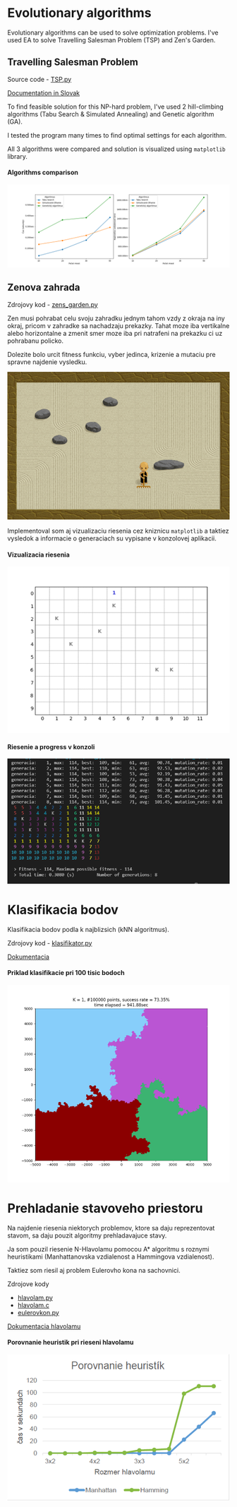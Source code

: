 # Evolutionary algorithms

Evolutionary algorithms can be used to solve optimization problems. I've used EA to solve Travelling Salesman Problem (TSP) and Zen's Garden.


## Travelling Salesman Problem

Source code - [TSP.py](evolucne_algoritmy/TSP.py)

[Documentation in Slovak](evolucne_algoritmy/TSP_dokumentacia.pdf)

To find feasible solution for this NP-hard problem, I've used 2 hill-climbing algorithms (Tabu Search & Simulated Annealing) and Genetic algorithm (GA).

I tested the program many times to find optimal settings for each algorithm.

All 3 algorithms were compared and solution is visualized using ```matplotlib``` library.



#### Algorithms comparison

![](evolucne_algoritmy/images/comparison_TSP.png)



## Zenova zahrada

Zdrojovy kod - [zens_garden.py](evolucne_algoritmy/zens_garden.py)

Zen musi pohrabat celu svoju zahradku jednym tahom vzdy z okraja na iny okraj, pricom v zahradke sa nachadzaju prekazky. Tahat moze iba vertikalne alebo horizontalne a zmenit smer moze iba pri natrafeni na prekazku ci uz pohrabanu policko.

Dolezite bolo urcit fitness funkciu, vyber jedinca, krizenie a mutaciu pre spravne najdenie vysledku.

![Zenova zahrada](evolucne_algoritmy/images/zens_garden.png)

Implementoval som aj vizualizaciu riesenia cez kniznicu ```matplotlib``` a taktiez vysledok a informacie o generaciach su vypisane v konzolovej aplikacii.



#### Vizualizacia riesenia
![Vizualizacia](evolucne_algoritmy/images/vizualizacia_ZEN.gif)



#### Riesenie a progress v konzoli
![Riesenie v konzoli](evolucne_algoritmy/images/zens_result.png)


# Klasifikacia bodov

Klasifikacia bodov podla k najblizsich (kNN algoritmus).

Zdrojovy kod - [klasifikator.py](klasifikacia/klasifikator.py)

[Dokumentacia](klasifikacia/dokumentacia.pdf)

#### Priklad klasifikacie pri 100 tisic bodoch
![Klasifikacia 100k bodov](klasifikacia/100k.png)


# Prehladanie stavoveho priestoru

Na najdenie riesenia niektorych problemov, ktore sa daju reprezentovat stavom, sa daju pouzit algoritmy prehladavajuce stavy.

Ja som pouzil riesenie N-Hlavolamu pomocou A* algoritmu s roznymi heuristikami (Manhattanovska vzdialenost a Hammingova vzdialenost).

Taktiez som riesil aj problem Eulerovho kona na sachovnici.

Zdrojove kody
- [hlavolam.py](stavovy_priestor/hlavolam.py)
- [hlavolam.c](stavovy_priestor/hlavolam.c)
- [eulerovkon.py](stavovy_priestor/eulerovkon.py)

[Dokumentacia hlavolamu](stavovy_priestor/dokumentacia.pdf)

#### Porovnanie heuristik pri rieseni hlavolamu
![Porovnanie heuristik](stavovy_priestor/porovnanie_heuristik.png)
